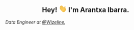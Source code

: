 <!-- Greeting header -->
<div align="center">
  <h2>
    Hey! <img src="https://github.com/araimun/araimun/blob/master/hi.gif" width="25px"> I'm Arantxa Ibarra.
  </h2>
</div>

<!-- Presentation -->
*Data Engineer at [@Wizeline](https://github.com/wizeline),*

<!-- Social media icons -->
<!--
LinkedIn, Twitter (upload icons to a folder and then link them)

Gmail, YouTube, Medium, Instagram
-->
